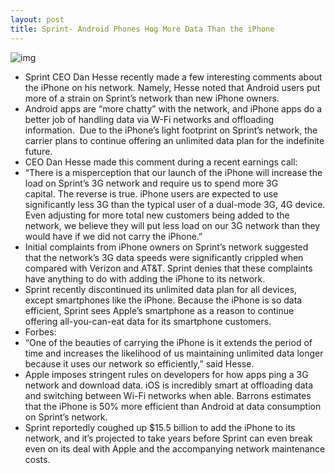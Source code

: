 ```yaml
---
layout: post
title: Sprint- Android Phones Hog More Data Than the iPhone
---
```

![img](http://media.idownloadblog.com/wp-content/uploads/2011/05/Sprint-iPhone-e1307636021321.jpg)
* Sprint CEO Dan Hesse recently made a few interesting comments about the iPhone on his network. Namely, Hesse noted that Android users put more of a strain on Sprint’s network than new iPhone owners.
* Android apps are “more chatty” with the network, and iPhone apps do a better job of handling data via W-Fi networks and offloading information.  Due to the iPhone’s light footprint on Sprint’s network, the carrier plans to continue offering an unlimited data plan for the indefinite future.
* CEO Dan Hesse made this comment during a recent earnings call:
* “There is a misperception that our launch of the iPhone will increase the load on Sprint’s 3G network and require us to spend more 3G capital. The reverse is true. iPhone users are expected to use significantly less 3G than the typical user of a dual-mode 3G, 4G device. Even adjusting for more total new customers being added to the network, we believe they will put less load on our 3G network than they would have if we did not carry the iPhone.”
* Initial complaints from iPhone owners on Sprint’s network suggested that the network’s 3G data speeds were significantly crippled when compared with Verizon and AT&T. Sprint denies that these complaints have anything to do with adding the iPhone to its network.
* Sprint recently discontinued its unlimited data plan for all devices, except smartphones like the iPhone. Because the iPhone is so data efficient, Sprint sees Apple’s smartphone as a reason to continue offering all-you-can-eat data for its smartphone customers.
* Forbes:
* “One of the beauties of carrying the iPhone is it extends the period of time and increases the likelihood of us maintaining unlimited data longer because it uses our network so efficiently,” said Hesse.
* Apple imposes stringent rules on developers for how apps ping a 3G network and download data. iOS is incredibly smart at offloading data and switching between Wi-Fi networks when able. Barrons estimates that the iPhone is 50% more efficient than Android at data consumption on Sprint’s network.
* Sprint reportedly coughed up $15.5 billion to add the iPhone to its network, and it’s projected to take years before Sprint can even break even on its deal with Apple and the accompanying network maintenance costs.

